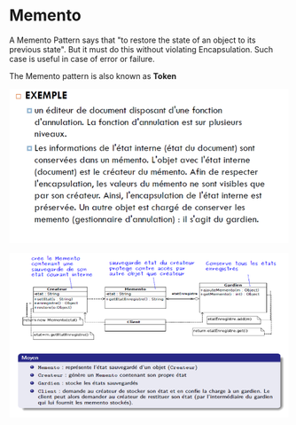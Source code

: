 # Memento

A Memento Pattern says that "to restore the state of an object to its previous state". But it must do this without violating Encapsulation. Such case is useful in case of error or failure.

The Memento pattern is also known as **Token**

![Memento%202002b540166c4ed9b96217d6d50506b8/Untitled.png](Memento%202002b540166c4ed9b96217d6d50506b8/Untitled.png)

![Memento%202002b540166c4ed9b96217d6d50506b8/Untitled%201.png](Memento%202002b540166c4ed9b96217d6d50506b8/Untitled%201.png)
